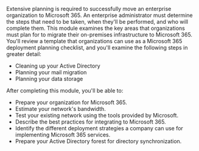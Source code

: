 Extensive planning is required to successfully move an enterprise organization to Microsoft 365. An enterprise administrator must determine the steps that need to be taken, when they'll be performed, and who will complete them. This module examines the key areas that organizations must plan for to migrate their on-premises infrastructure to Microsoft 365. You'll review a template that organizations can use as a Microsoft 365 deployment planning checklist, and you'll examine the following steps in greater detail:

 -  Cleaning up your Active Directory
 -  Planning your mail migration
 -  Planning your data storage

After completing this module, you'll be able to:<br>

 -  Prepare your organization for Microsoft 365.
 -  Estimate your network's bandwidth.
 -  Test your existing network using the tools provided by Microsoft.
 -  Describe the best practices for integrating to Microsoft 365.
 -  Identify the different deployment strategies a company can use for implementing Microsoft 365 services.
 -  Prepare your Active Directory forest for directory synchronization.

